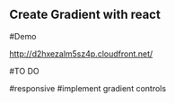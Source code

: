 ## Create Gradient with react

#Demo

http://d2hxezalm5sz4p.cloudfront.net/


#TO DO

#responsive
#implement gradient controls
